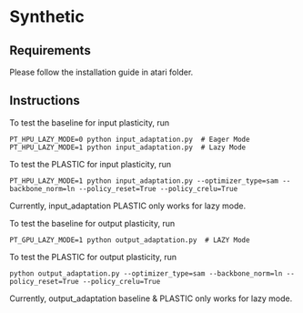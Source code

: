 # Synthetic

## Requirements

Please follow the installation guide in atari folder.

## Instructions

To test the baseline for input plasticity, run
```
PT_HPU_LAZY_MODE=0 python input_adaptation.py  # Eager Mode
PT_HPU_LAZY_MODE=1 python input_adaptation.py  # Lazy Mode
```

To test the PLASTIC for input plasticity, run
```
PT_HPU_LAZY_MODE=1 python input_adaptation.py --optimizer_type=sam --backbone_norm=ln --policy_reset=True --policy_crelu=True
```
Currently, input_adaptation PLASTIC only works for lazy mode.


To test the baseline for output plasticity, run
```
PT_GPU_LAZY_MODE=1 python output_adaptation.py  # LAZY Mode
```

To test the PLASTIC for output plasticity, run
```
python output_adaptation.py --optimizer_type=sam --backbone_norm=ln --policy_reset=True --policy_crelu=True
```

Currently, output_adaptation baseline & PLASTIC only works for lazy mode.


